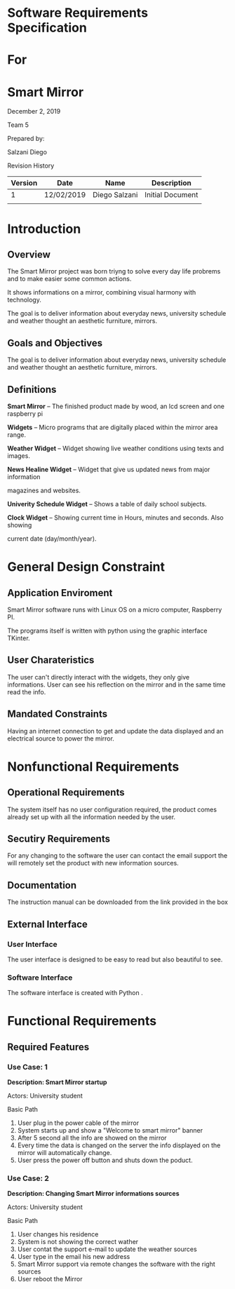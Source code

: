 # Software Requirements Specification

# For

# Smart Mirror

December 2, 2019

Team 5


Prepared by:

Salzani Diego


Revision History

| Version | Date | Name | Description |
| --- | --- | --- | --- |
| 1 | 12/02/2019 | Diego Salzani | Initial Document |
|   |   |   |   |

# Introduction

## Overview

The Smart Mirror project was born triyng to solve every day life probrems and to make easier some common actions.

It shows informations on a mirror, combining visual harmony with technology.

The goal is to deliver information about everyday news, university schedule and weather thought an aesthetic furniture, mirrors.

## Goals and Objectives

The goal is to deliver information about everyday news, university schedule and weather thought an aesthetic furniture, mirrors.

## Definitions

**Smart Mirror** – The finished product made by wood, an lcd screen and  one raspberry pi

**Widgets** – Micro programs that are digitally placed within the mirror area range.

**Weather Widget** – Widget showing live weather conditions using texts and images.

**News Healine Widget** – Widget that give us updated news from major information

magazines and websites.

**Univerity Schedule Widget** – Shows a table of daily school subjects.

**Clock Widget** – Showing current time in Hours, minutes and seconds. Also showing

current date (day/month/year).

# General Design Constraint

## Application Enviroment


Smart Mirror software runs with Linux OS on a micro computer, Raspberry PI.

The programs itself is written with python using the graphic interface TKinter.

## User Charateristics

The user can&#39;t directly interact with the widgets, they only give informations. User can see his reflection on the mirror and in the same time read the info.

## Mandated Constraints

Having an internet connection to get and update the data displayed and an electrical source to power the mirror.

# Nonfunctional Requirements

## Operational Requirements

The system itself has no user configuration required, the product comes already set up with all the information needed by the user.

## Secutiry Requirements

For any changing to the software the user can contact the email support the will remotely set the product with new information sources.

## Documentation 

The instruction manual can be downloaded from the link provided in the box

## External Interface

### User Interface

The user interface is designed to be easy to read but also beautiful to see.

### Software Interface

The software interface is created with Python .

# Functional Requirements

## Required Features

### Use Case: 1

**Description: Smart Mirror startup**

Actors: University student

Basic Path

1. User plug in the power cable of the mirror
2. System starts up and show a &quot;Welcome to smart mirror&quot; banner
3. After 5 second all the info are showed on the mirror
4. Every time the data is changed on the server the info displayed on the mirror will automatically change.
5. User press the power off button and shuts down the poduct.

### Use Case: 2

**Description: Changing Smart Mirror informations sources**

Actors: University student

Basic Path

1. User changes his residence
2. System is not showing the correct wather
3. User contat the support e-mail to update the weather sources
4. User type in the email his new address
5. Smart Mirror support via remote changes the software with the right sources
6. User reboot the Mirror
















